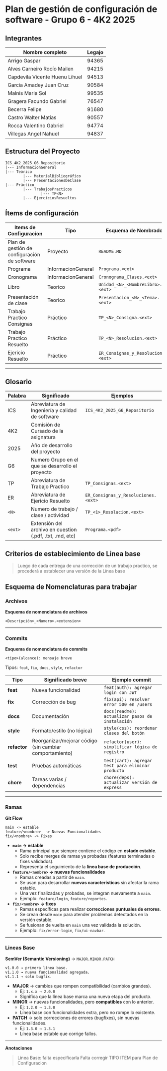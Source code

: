 # Plan de gestión de configuración de software - Grupo 6 - 4K2 2025 

## Integrantes 

| Nombre completo                | Legajo |
| ------------------------------ | ------ |
| Arrigo Gaspar                  | 94365  |
| Alves Carneiro Rocío Mailen    | 94215  |
| Capdevila Vicente Huenu Lihuel | 94513  |
| Garcia Amadey Juan Cruz        | 90584  |
| Malnis Maria Sol               | 99535  |
| Gragera Facundo Gabriel        | 76547  |
| Becerra Felipe                 | 91680  |
| Castro Walter Matías           | 90557  |
| Rocca Valentino Gabriel        | 94774  |
| Villegas Angel Nahuel          | 94837  |


## Estructura del Proyecto 
```
ICS_4K2_2025_G6_Repositorio
|--- InformacionGeneral
|--- Teórico
		|--- MaterialBibliográfico
		|--- PresentacionesDeClase
|--- Práctico 
		|--- TrabajosPracticos
				|--- TP<N>
		|--- EjerciciosResueltos
```


## Ítems de configuración

| Items de Configuracion                       | Tipo               | Esquema de Nombrado                    | Ubicacion                                                               |
| -------------------------------------------- | ------------------ | -------------------------------------- | ----------------------------------------------------------------------- |
| Plan de gestión de configuración de software | Proyecto           | `README.MD`                            | `ICS_4K2_2025_G6_Repositorio`                                           |
| Programa                                     | InformacionGeneral | `Programa.<ext>`                       | `ICS_4K2_2025_G6_Repositorio/InformacionGeneral`                        |
| Cronograma                                   | InformacionGeneral | `Cronograma_Clases.<ext>`              | `ICS_4K2_2025_G6_Repositorio/InformacionGeneral`                        |
| Libro                                       | Teorico            | `Unidad_<N>_<NombreLibro>.<ext>`        | `ICS_4K2_2025_G6_Repositorio/Teórico/MaterialBibliográfico`                     |
| Presentación de clase                       | Teorico            | `Presentacion_<N>_<Tema>.<ext>`           | `ICS_4K2_2025_G6_Repositorio/Teórico/PresentacionesDeClase`                     |
| Trabajo Practico Consignas                  | Práctico           | `TP_<N>_Consigna.<ext>`                    | `ICS_4K2_2025_G6_Repositorio/Práctico/TrabajosPracticos/TP<N>`                         |
| Trabajo Practico Resuelto                   | Práctico           | `TP_<N>_Resolucion.<ext>`               | `ICS_4K2_2025_G6_Repositorio/Práctico/TrabajosPracticos/TP<N>`                                     |
| Ejericio Resuelto                        | Práctico              | `ER_Consignas_y_Resoluciones.<ext>`     | `ICS_4K2_2025_G6_Repositorio/Práctico/EjerciciosResueltos`                       |
---

## Glosario

| Palabra             | Significado                                                                    | Ejemplos                         |
| ------------------- | ------------------------------------------------------------------------------ | -------------------------------- |
| ICS                 | Abreviatura de Ingeniería y calidad de software                                | `ICS_4K2_2025_G6_Repositorio`    |
| 4K2                 | Comisión de Cursado de la asignatura                                           |                                  |
| 2025                | Año de desarrollo del proyecto                                                 |                                  |
| G6                  | Numero Grupo en el que se desarrollo el proyecto                               |                                  |
| TP                  | Abreviatura de Trabajo Practico                                                | `TP_Consignas.<ext>`             |
| ER                  | Abreviatura de Ejericio Resuelto                                               | `ER_Consignas_y_Resoluciones.<ext>` |
| `<N>`               | Numero de trabajo / clase / actividad                                          | `TP_<1>_Resolucion.<ext>`        |
| `<ext>`             | Extensión del archivo en cuestion (.pdf, .txt, .md, etc)                       | `Programa.<pdf>`                 |


## Criterios de establecimiento de Linea base

>Luego de cada entrega de una corrección de un trabajo practico, se procederá a establecer una versión de la Línea base


## Esquema de Nomenclaturas para trabajar 

### Archivos
**Esquema de nomenclatura de archivos**

```
<Descripción>_<Numero>.<extension>
```

---
### Commits
**Esquema de nomenclatura de commits**
```
<tipo>(alcance): mensaje breve
```

Tipos: `feat`, `fix`, `docs`, `style`, `refactor`

|Tipo|Significado breve|Ejemplo commit|
|---|---|---|
|**feat**|Nueva funcionalidad|`feat(auth): agregar login con JWT`|
|**fix**|Corrección de bug|`fix(api): resolver error 500 en /users`|
|**docs**|Documentación|`docs(readme): actualizar pasos de instalación`|
|**style**|Formato/estilo (no lógica)|`style(css): reordenar clases del botón`|
|**refactor**|Reorganizar/mejorar código (sin cambiar comportamiento)|`refactor(user): simplificar lógica de registro`|
|**test**|Pruebas automáticas|`test(cart): agregar test para eliminar producto`|
|**chore**|Tareas varias / dependencias|`chore(deps): actualizar versión de express`|

---
### Ramas 
**Git Flow**

```
main -> estable
feature/<nombre>  -> Nuevas Funcionalidades
fix/<nombre> -> Fixes 
```
- **`main` → estable**
    - Rama principal que siempre contiene el código en **estado estable**.
    - Solo recibe merges de ramas ya probadas (features terminadas o fixes validados).
    - Representa el seguimiento de la **línea base de producción**.
- **`feature/<nombre>` → nuevas funcionalidades**
    - Ramas creadas a partir de `main`.
    - Se usan para desarrollar **nuevas características** sin afectar la rama estable.
    - Una vez finalizadas y probadas, se integran nuevamente a `main`.
    - Ejemplo: `feature/login`, `feature/reportes`.
- **`fix/<nombre>` → fixes**
    - Ramas específicas para realizar **correcciones puntuales de errores**.
    - Se crean desde `main` para atender problemas detectados en la versión estable.
    - Se fusionan de vuelta en `main` una vez validada la solución.
    - Ejemplo: `fix/error-login`, `fix/ui-navbar`.

---
### Lineas Base
**SemVer (Semantic Versioning)** -> ``MAJOR.MINOR.PATCH``
```
v1.0.0 → primera línea base.
v1.1.0 → nueva funcionalidad agregada.
v1.1.1 → solo bugfix.
```

- **MAJOR** → cambios que rompen compatibilidad (cambios grandes).
    - Ej: `1.x.x → 2.0.0`
    - Significa que la línea base marca una nueva etapa del producto.
- **MINOR** → nuevas funcionalidades, pero **compatibles** con lo anterior.
    - Ej: `1.2.0 → 1.3.0`
    - Línea base con funcionalidades extra, pero no rompe lo existente.
- **PATCH** → solo correcciones de errores (bugfixes), sin nuevas funcionalidades.
    - Ej: `1.3.0 → 1.3.1`
    - Línea base estable que corrige fallos.

---
**Anotaciones**
> Linea Base: falta especificarla
> Falta corregir TIPO ITEM para Plan de Configuracion
